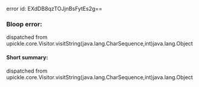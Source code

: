 error id: EXdDB8qzTOJjnBsFytEs2g==
### Bloop error:

dispatched from upickle.core.Visitor.visitString(java.lang.CharSequence,int)java.lang.Object
#### Short summary: 

dispatched from upickle.core.Visitor.visitString(java.lang.CharSequence,int)java.lang.Object